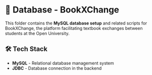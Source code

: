 # 📂 Database - BookXChange

This folder contains the **MySQL database setup** and related scripts for BookXChange, the platform facilitating textbook exchanges between students at the Open University.

## 🛠️ Tech Stack
- **MySQL** - Relational database management system
- **JDBC** - Database connection in the backend

